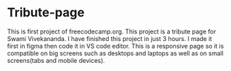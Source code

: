 # Tribute-page

This is first project of freecodecamp.org.
This project is a tribute page for Swami Vivekananda.
I have finished this project in just 3 hours. I made it first in figma then code it in VS code editor. 
This is a responsive page so it is compatible on big screens such as desktops and laptops as well as on small screens(tabs and mobile devices).
